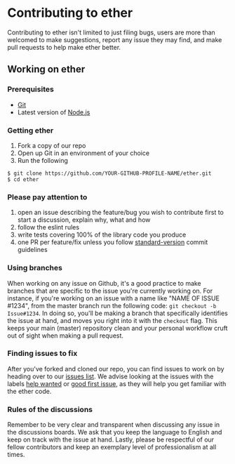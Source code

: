# Contributing to ether
Contributing to ether isn't limited to just filing bugs, users are more than welcomed to make suggestions, report any issue they may find, and make pull requests to help make ether better.

## Working on ether
### Prerequisites
* [Git](https://git-scm.com/)
* Latest version of [Node.js](https://nodejs.org/en/)

### Getting ether
1. Fork a copy of our repo
2. Open up Git in an environment of your choice
3. Run the following

```
$ git clone https://github.com/YOUR-GITHUB-PROFILE-NAME/ether.git
$ cd ether
```

### Please pay attention to
1. open an issue describing the feature/bug you wish to contribute first to start a discussion, explain why, what and how
2. follow the eslint rules
3. write tests covering 100% of the library code you produce
4. one PR per feature/fix unless you follow [standard-version](https://github.com/conventional-changelog/standard-version) commit guidelines

### Using branches
When working on any issue on Github, it's a good practice to make branches that are specific to the issue you're currently working on. For instance, if you're working on an issue with a name like "NAME OF ISSUE #1234", from the master branch run the following code: `git checkout -b Issue#1234`. In doing so, you'll be making a branch that specifically identifies the issue at hand, and moves you right into it with the `checkout` flag. This keeps your main (master) repository clean and your personal workflow cruft out of sight when making a pull request. 

### Finding issues to fix
After you've forked and cloned our repo, you can find issues to work on by heading over to our [issues list](https://github.com/alchemyalcove/ether/issues). We advise looking at the issues with the labels [help wanted](https://github.com/alchemyalcove/ethera/issues?q=is%3Aissue+is%3Aopen+label%3A%22help+wanted%22) or [good first issue](https://github.com/alchemyalcove/ether/issues?q=is%3Aissue+is%3Aopen+label%3A%22good+first+issue%22), as they will help you get familiar with the ether code. 

### Rules of the discussions
Remember to be very clear and transparent when discussing any issue in the discussions boards. We ask that you keep the language to English and keep on track with the issue at hand. Lastly, please be respectful of our fellow contributors and keep an exemplary level of professionalism at all times.  
